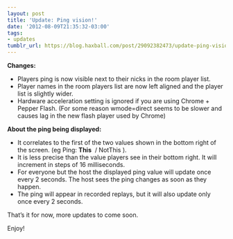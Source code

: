 ```yaml
---
layout: post
title: 'Update: Ping vision!'
date: '2012-08-09T21:35:32-03:00'
tags:
- updates
tumblr_url: https://blog.haxball.com/post/29092382473/update-ping-vision
---
```

 **Changes:**

- Players ping is now visible next to their nicks in the room player list.&nbsp;
- Player names in the room players list are now left aligned and the player list is slightly wider.
- Hardware acceleration setting is ignored if you are using Chrome + Pepper Flash. (For some reason wmode=direct seems to be slower and causes lag in the new flash player used by Chrome)

**About the ping being displayed:**

- It correlates to the first of the two values shown in the bottom right of the screen. (eg Ping: **This** &nbsp;/ NotThis ).
- It is less precise than the value players see in their bottom right. It will increment in steps of 16 milliseconds.
- For everyone but the host the displayed ping value will update once every 2 seconds. The host sees the ping changes as soon as they happen.
- The ping will appear in recorded replays, but it will also update only once every 2 seconds.

That’s it for now, more updates to come soon.

Enjoy!&nbsp;

